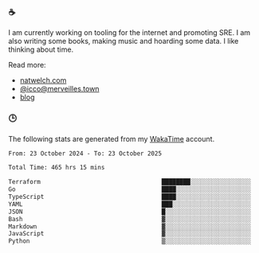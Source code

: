 ### ☕

I am currently working on tooling for the internet and promoting SRE. I am also writing some books, making music and hoarding some data. I like thinking about time.

Read more:

 - [natwelch.com](https://natwelch.com)
 - [@icco@merveilles.town](https://merveilles.town/@icco)
 - [blog](https://writing.natwelch.com)

### 🕒

The following stats are generated from my [WakaTime](https://wakatime.com/@icco) account.

<!--START_SECTION:waka-->

```txt
From: 23 October 2024 - To: 23 October 2025

Total Time: 465 hrs 15 mins

Terraform                                  ████████░░░░░░░░░░░░░░░░░   31.36 %
Go                                         ████░░░░░░░░░░░░░░░░░░░░░   16.66 %
TypeScript                                 ████░░░░░░░░░░░░░░░░░░░░░   16.01 %
YAML                                       ███░░░░░░░░░░░░░░░░░░░░░░   11.86 %
JSON                                       █░░░░░░░░░░░░░░░░░░░░░░░░   03.66 %
Bash                                       ▓░░░░░░░░░░░░░░░░░░░░░░░░   02.65 %
Markdown                                   ▓░░░░░░░░░░░░░░░░░░░░░░░░   02.61 %
JavaScript                                 ▓░░░░░░░░░░░░░░░░░░░░░░░░   02.03 %
Python                                     ▒░░░░░░░░░░░░░░░░░░░░░░░░   01.69 %
```

<!--END_SECTION:waka-->
